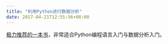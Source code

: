 ```yaml
---
title: "利用Python进行数据分析"
date: 2017-04-21T12:55:56+08:00
---
```


[极力推荐的一本书](https://github.com/iamseancheney/python_for_data_analysis_2nd_chinese_version)，非常适合Python编程语言入门与数据分析入门。

